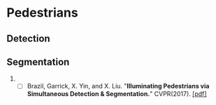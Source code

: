 # Pedestrians 
## Detection 

## Segmentation
1. - [ ] Brazil, Garrick, X. Yin, and X. Liu. "**Illuminating Pedestrians via Simultaneous Detection & Segmentation.**" CVPR(2017). [[pdf]](https://arxiv.org/abs/1706.08564) 
